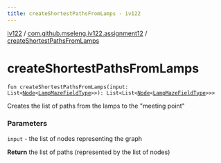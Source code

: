 ```yaml
---
title: createShortestPathsFromLamps - iv122
---
```


[iv122](../index.md) / [com.github.mseleng.iv122.assignment12](index.md) / [createShortestPathsFromLamps](.)

# createShortestPathsFromLamps

`fun createShortestPathsFromLamps(input: List<`[`Node`](../com.github.mseleng.iv122.util/-node/index.md)`<`[`LampMazeFieldType`](-lamp-maze-field-type/index.md)`>>): List<List<`[`Node`](../com.github.mseleng.iv122.util/-node/index.md)`<`[`LampMazeFieldType`](-lamp-maze-field-type/index.md)`>>>`

Creates the list of paths from the lamps to the "meeting point"

### Parameters

`input` - the list of nodes representing the graph

**Return**
the list of paths (represented by the list of nodes)

